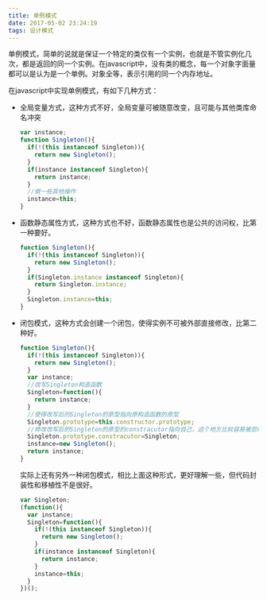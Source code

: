 ```yaml
---
title: 单例模式
date: 2017-05-02 23:24:19
tags: 设计模式
---
```


单例模式，简单的说就是保证一个特定的类仅有一个实例，也就是不管实例化几次，都是返回的同一个实例。在javascript中，没有类的概念，每一个对象字面量都可以是认为是一个单例。对象全等，表示引用的同一个内存地址。

在javascript中实现单例模式，有如下几种方式：

* 全局变量方式，这种方式不好，全局变量可被随意改变，且可能与其他类库命名冲突

  ````javascript
  var instance;
  function Singleton(){
    if(!(this instanceof Singleton)){
      return new Singleton();
    }
    if(instance instanceof Singleton){
      return instance;
    }
    //做一些其他操作
    instance=this;
  }
  ````

* 函数静态属性方式，这种方式也不好，函数静态属性也是公共的访问权，比第一种要好。

  ````javascript
  function Singleton(){
    if(!(this instanceof Singleton)){
      return new Singleton();
    }
    if(Singleton.instance instanceof Singleton){
      return Singleton.instance;
    }
    Singleton.instance=this;
  }
  ````

* 闭包模式，这种方式会创建一个闭包，使得实例不可被外部直接修改，比第二种好。

  ````javascript
  function Singleton(){
    if(!(this instanceof Singleton)){
      return new Singleton();
    }
    var instance;
    //改写Singleton构造函数
    Singleton=function(){
      return instance;
    }
    //使得改写后的Singleton的原型指向原构造函数的原型
    Singleton.prototype=this.constructor.prototype;
    //修改改写后的Singleton的原型的constracutor指向自己，这个地方比较容易被忽略
    Singleton.prototype.constracutor=Singleton;
    instance=new Singleton();
    return instance;
  }
  ````

  实际上还有另外一种闭包模式，相比上面这种形式，更好理解一些，但代码封装性和移植性不是很好。

  ````javascript
  var Singleton;
  (function(){
    var instance;
    Singleton=function(){
      if(!(this instanceof Singleton)){
        return new Singleton();
      }
      if(instance instanceof Singleton){
        return instance;
      }
      instance=this;
    }
  })();
  ````

  ​


